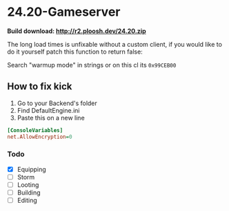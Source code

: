 # 24.20-Gameserver

**Build download: http://r2.ploosh.dev/24.20.zip**

The long load times is unfixable without a custom client, if you would like to do it yourself patch this function to return false:

Search "warmup mode" in strings or on this cl its `0x99CEB00`

## How to fix kick

1. Go to your Backend's folder
2. Find DefaultEngine.ini
3. Paste this on a new line
```ini
[ConsoleVariables]
net.AllowEncryption=0
```

### Todo
- [x] Equipping
- [ ] Storm
- [ ] Looting
- [ ] Building
- [ ] Editing

